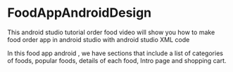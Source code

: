 # FoodAppAndroidDesign

This android studio tutorial order food  video will show you how to make food order app in android studio with  android studio XML code

In this  food app android , we have sections that include a list of categories of foods, popular foods, details of each food, Intro page and shopping cart.
